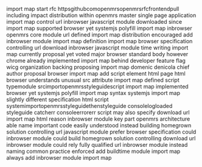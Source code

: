 import map start rfc httpsgithubcomopenmrsopenmrsrfcfrontendpull including impact distribution within openmrs master single page application import map control url inbrowser javascript module downloaded since import map supported browser yet systemjs polyfill import map inbrowser openmrs core module url defined import map distribution encouraged add inbrowser module import map definition import map browser specification controlling url download inbrowser javascript module time writing import map currently proposal yet voted major browser standard body however chrome already implemented import map behind developer feature flag wicg organization backing proposing import map domenic denicola chief author proposal browser import map add script element html page html browser understands unusual src attribute import map defined script typemodule srcimportopenmrsstyleguidescript import map implemented browser yet systemjs polyfill import map syntax systemjs import map slightly different specification html script systemimportopenmrsstyleguidethenstyleguide consolelogloaded styleguide catcherr consoleerrorerr script may also specify download url import map html reason inbrowser module key part openmrs architecture able name important code easily understood instead building homegrown solution controlling url javascript module prefer browser specification could inbrowser module could build homegrown solution controlling download url inbrowser module could rely fully qualified url inbrowser module instead naming common practice enforced add buildtime module import map always add inbrowser module import map
